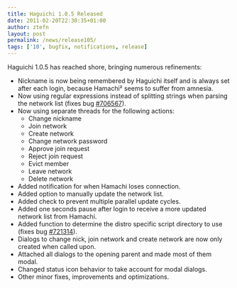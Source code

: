 ```yaml
---
title: Haguichi 1.0.5 Released
date: 2011-02-20T22:30:35+01:00
author: ztefn
layout: post
permalink: /news/release105/
tags: ['10', bugfix, notifications, release]
---
```

Haguichi 1.0.5 has reached shore, bringing numerous refinements:

  * Nickname is now being remembered by Haguichi itself and is always set after each login, because Hamachi² seems to suffer from amnesia.
  * Now using regular expressions instead of splitting strings when parsing the network list (fixes bug <a href="https://bugs.launchpad.net/haguichi/+bug/706567" target="_blank">#706567</a>).
  * Now using separate threads for the following actions: 
      * Change nickname
      * Join network
      * Create network
      * Change network password
      * Approve join request
      * Reject join request
      * Evict member
      * Leave network
      * Delete network
  * Added notification for when Hamachi loses connection.
  * Added option to manually update the network list.
  * Added check to prevent multiple parallel update cycles.
  * Added one seconds pause after login to receive a more updated network list from Hamachi.
  * Added function to determine the distro specific script directory to use (fixes bug <a href="https://bugs.launchpad.net/haguichi/+bug/721314" target="_blank">#721314</a>).
  * Dialogs to change nick, join network and create network are now only created when called upon.
  * Attached all dialogs to the opening parent and made most of them modal.
  * Changed status icon behavior to take account for modal dialogs.
  * Other minor fixes, improvements and optimizations.
